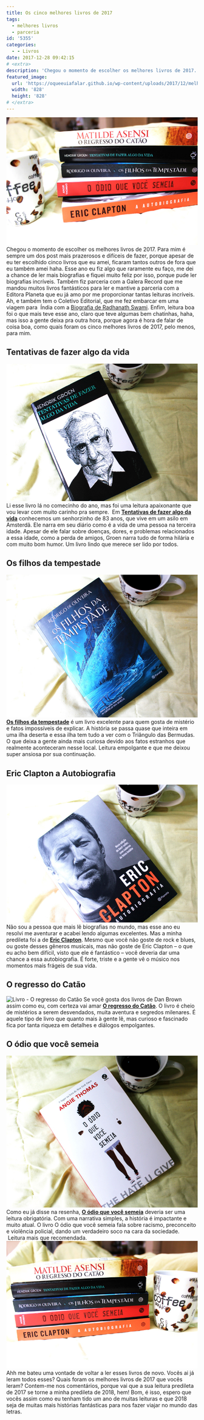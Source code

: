 ```yaml
---
title: Os cinco melhores livros de 2017
tags:
  - melhores livros
  - parceria
id: '5355'
categories:
  - - Livros
date: 2017-12-28 09:42:15
# <extra>
description: 'Chegou o momento de escolher os melhores livros de 2017. Para mim é sempre um dos post mais prazerosos e difíceis de fazer, porque apesar de eu ter escolhido cinco livros que eu amei, ficaram tantos outros de fora que eu também amei haha. Esse ano eu fiz algo que raramente eu faço, me dei a chance de ler mais biografias e fiquei muito feliz por isso, porque pude ler biografias incríveis. Também fiz parceria com a Galera Record que me mandou muitos livros fantásticos para ler e mantive a parceria com a Editora Planeta que eu já amo por me proporcionar tantas leituras incríveis. Ah, e também tem o Coletivo Editorial, que me fez embarcar em uma viagem para  Índia com a Biografia de Radhanath Swami. Enfim, leitura boa foi o que mais teve esse ano, claro que teve &hellip;'
featured_image: 
  url: 'https://oqueeuiafalar.github.io/wp-content/uploads/2017/12/melhores-livros-do-ano.jpg'
  width: '828'
  height: '828'
# </extra>
---
```


![melhores livros do ano de 2017](/wp-content/uploads/2017/12/melhores-livros-do-ano.jpg)Chegou o momento de escolher os melhores livros de 2017. Para mim é sempre um dos post mais prazerosos e difíceis de fazer, porque apesar de eu ter escolhido cinco livros que eu amei, ficaram tantos outros de fora que eu também amei haha. Esse ano eu fiz algo que raramente eu faço, me dei a chance de ler mais biografias e fiquei muito feliz por isso, porque pude ler biografias incríveis. Também fiz parceria com a Galera Record que me mandou muitos livros fantásticos para ler e mantive a parceria com a Editora Planeta que eu já amo por me proporcionar tantas leituras incríveis. Ah, e também tem o Coletivo Editorial, que me fez embarcar em uma viagem para  Índia com a [Biografia de Radhanath Swami](http://natalia.blog.br/resenha-caminho-de-casa-radhanath-swami/). Enfim, leitura boa foi o que mais teve esse ano, claro que teve algumas bem chatinhas, haha, mas isso a gente deixa pra outra hora, porque agora é hora de falar de coisa boa, como quais foram os cinco melhores livros de 2017, pelo menos, para mim. 

## Tentativas de fazer algo da vida

![Livro - Tentativas de fazer algo da vida](/wp-content/uploads/2017/12/capa-livro-tentativas-de-fazer-algo-da-vida.jpg) Li esse livro lá no comecinho do ano, mas foi uma leitura apaixonante que vou levar com muito carinho pra sempre.  Em [**Tentativas de fazer algo da vida**](http://natalia.blog.br/resenha-tentativas-de-fazer-algo-da-vida/) conhecemos um senhorzinho de 83 anos, que vive em um asilo em Amsterdã. Ele narra em seu diário como é a vida de uma pessoa na terceira idade. Apesar de ele falar sobre doenças, dores, e problemas relacionados a essa idade, como a perda de amigos, Groen narra tudo de forma hilária e com muito bom humor. Um livro lindo que merece ser lido por todos.

## Os filhos da tempestade

![Livro - Os filhos da tempestade](/wp-content/uploads/2017/12/livro-os-filhos-da-tempestade.jpg) [**Os filhos da tempestade**](http://natalia.blog.br/resenha-os-filhos-da-tempestade/) é um livro excelente para quem gosta de mistério e fatos impossíveis de explicar. A história se passa quase que inteira em uma ilha deserta e essa ilha tem tudo a ver com o Triângulo das Bermudas. O que deixa a gente ainda mais curiosa devido aos fatos estranhos que realmente aconteceram nesse local. Leitura empolgante e que me deixou super ansiosa por sua continuação.

## Eric Clapton a Autobiografia

![Livro - Eric Clapton a Autobiografia](/wp-content/uploads/2017/12/resenha-livro-eric-clapton-a-autobiografia.jpg) Não sou a pessoa que mais lê biografias no mundo, mas esse ano eu resolvi me aventurar e acabei lendo algumas excelentes. Mas a minha predileta foi a de [**Eric Clapton**](http://natalia.blog.br/resenha-eric-clapton-a-autobiografia/). Mesmo que você não goste de rock e blues, ou goste desses gêneros musicais, mas não goste de Eric Clapton – o que eu acho bem difícil, visto que ele é fantástico – você deveria dar uma chance a essa autobiografia. É forte, triste e a gente vê o músico nos momentos mais frágeis de sua vida.

## O regresso do Catão

![Livro - O regresso do Catão](/wp-content/uploads/2017/12/resenha-livro-o-regresso-do-catão.jpg) Se você gosta dos livros de Dan Brown assim como eu, com certeza vai amar [**O regresso do Catão**](http://natalia.blog.br/resenha-o-regresso-catao-de-matilde-asensi/). O livro é cheio de mistérios a serem desvendados, muita aventura e segredos milenares. É aquele tipo de livro que quanto mais à gente lê, mas curioso e fascinado fica por tanta riqueza em detalhes e diálogos empolgantes.

## O ódio que você semeia

![Livro - O ódio que você semeia](/wp-content/uploads/2017/12/resenha-o-ódio-que-você-semeia.jpg) Como eu já disse na resenha, [**O ódio que você semeia**](http://natalia.blog.br/resenha-o-odio-que-voce-semeia/) deveria ser uma leitura obrigatória. Com uma narrativa simples, a história é impactante e muito atual. O livro O ódio que você semeia fala sobre racismo, preconceito e violência policial, dando um verdadeiro soco na cara da sociedade.  Leitura mais que recomendada. ![melhores-leituras-do-ano-2017](/wp-content/uploads/2017/12/melhores-leituras-do-ano-2017.jpg)Ahh me bateu uma vontade de voltar a ler esses livros de novo. Vocês ai já leram todos esses? Quais foram os melhores livros de 2017 que vocês leram? Contem-me nos comentários, porque vai que a sua leitura predileta de 2017 se torne a minha predileta de 2018, hem! Bom, é isso, espero que vocês assim como eu tenham tido um ano de muitas leituras e que 2018 seja de muitas mais histórias fantásticas para nos fazer viajar no mundo das letras.
